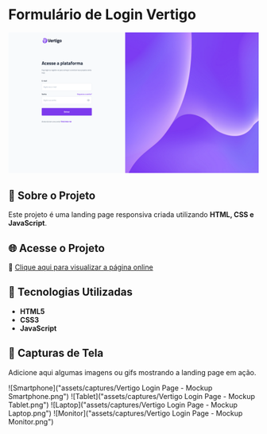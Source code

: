 # Formulário de Login Vertigo

![Preview](assets/captures/Captura%20de%20tela.png)

## 📌 Sobre o Projeto
Este projeto é uma landing page responsiva criada utilizando **HTML, CSS e JavaScript**.

## 🌐 Acesse o Projeto
🔗 [Clique aqui para visualizar a página online](https://higorantonio.github.io/vertigo-login-page/)

## 🚀 Tecnologias Utilizadas
- **HTML5**
- **CSS3**
- **JavaScript**

## 📸 Capturas de Tela
Adicione aqui algumas imagens ou gifs mostrando a landing page em ação.

![Smartphone]("assets/captures/Vertigo Login Page - Mockup Smartphone.png")
![Tablet]("assets/captures/Vertigo Login Page - Mockup Tablet.png")
![Laptop]("assets/captures/Vertigo Login Page - Mockup Laptop.png")
![Monitor]("assets/captures/Vertigo Login Page - Mockup Monitor.png")
